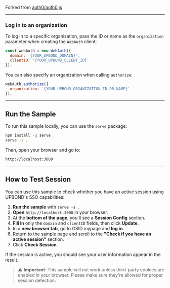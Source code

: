 Forked from [auth0/auth0.js](https://github.com/auth0/auth0.js/blob/master/example/index.html)

---

### Log in to an organization

To log in to a specific organization, pass the ID or name as the `organization` parameter when creating the `WebAuth` client:

```js
const webAuth = new WebAuth({
  domain: '{YOUR_UPBOND_DOMAIN}',
  clientID: '{YOUR_UPBOND_CLIENT_ID}'
});
```

You can also specify an organization when calling `authorize`:

```js
webAuth.authorize({
  organization: '{YOUR_UPBOND_ORGANIZATION_ID_OR_NAME}'
});
```

---

## Run the Sample

To run this sample locally, you can use the `serve` package:

```bash
npm install -g serve
serve -s .
```

Then, open your browser and go to:

```
http://localhost:3000
```

---

## How to Test Session

You can use this sample to check whether you have an active session using UPBOND's SSO capabilities:

1. **Run the sample** with `serve -s .`
2. **Open** `http://localhost:3000` in your browser.
3. At the **bottom of the page**, you'll see a **Session Config** section.
4. **Fill in** only the `domain` and `clientID` fields, then click **Update**.
5. In a **new browser tab**, go to GSID mypage and **log in**.
6. Return to the sample page and scroll to the **"Check if you have an active session"** section.
7. Click **Check Session**.

If the session is active, you should see your user information appear in the result.

> ⚠️ **Important**: This sample will not work unless third-party cookies are enabled in your browser. Please make sure they're allowed for proper session detection.
